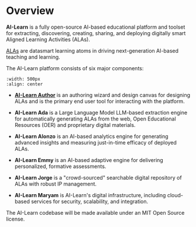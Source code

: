 # Overview

**AI-Learn** is a fully open-source AI-based educational platform and toolset for extracting, discovering, creating, sharing, and deploying digitally smart Aligned Learning Activities (ALAs).  

[ALAs](page-ala) are datasmart learning atoms in driving next-generation AI-based teaching and learning.

The AI-Learn platform consists of six major components:

```{image} /images/ailearnplatform.png
:width: 500px
:align: center
```

- **[AI-Learn Author](page-author)** is an authoring wizard and design canvas for designing ALAs and is the primary end user tool for interacting with the platform.

- **AI-Learn Ada**  is a Large Language Model LLM-based extraction engine for automatically generating ALAs from the web, Open Educational Resources (OER) and proprietary digital materials.

- **AI-Learn Alonzo** is an AI-based analytics engine for generating advanced insights and measuring just-in-time efficacy of deployed ALAs.

- **AI-Learn Emmy** is an AI-based adaptive engine for delivering personalized, formative assessments.

- **AI-Learn Jorge** is a "crowd-sourced" searchable digital repository of ALAs with robust IP management.

- **AI-Learn Maryam** is AI-Learn's digital infrastructure, including cloud-based services for security, scalability, and integration.


The AI-Learn codebase will be made available under an MIT Open Source license.